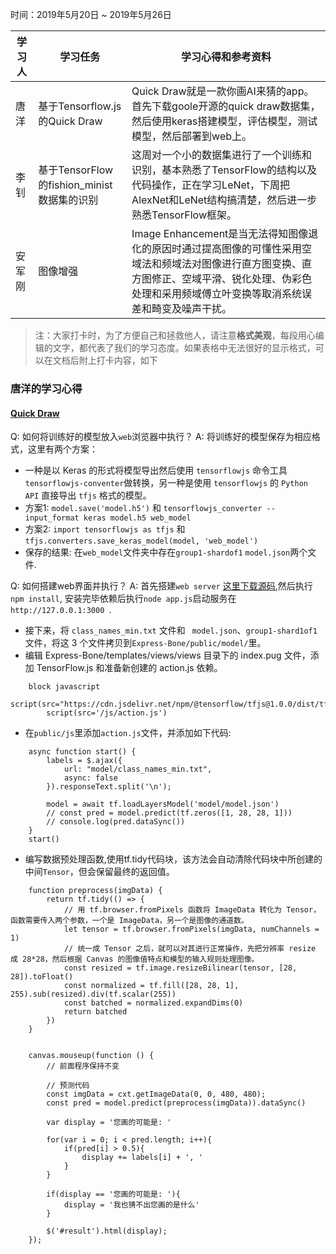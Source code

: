 时间：2019年5月20日 ~ 2019年5月26日

学习人|学习任务|学习心得和参考资料
------ | ------ | ------ 
唐洋 | 基于Tensorflow.js的Quick Draw | Quick Draw就是一款你画AI来猜的app。首先下载goole开源的quick draw数据集，然后使用keras搭建模型，评估模型，测试模型，然后部署到web上。
李钊 | 基于TensorFlow的fishion_minist数据集的识别|这周对一个小的数据集进行了一个训练和识别，基本熟悉了TensorFlow的结构以及代码操作，正在学习LeNet，下周把AlexNet和LeNet结构搞清楚，然后进一步熟悉TensorFlow框架。
安军刚 | 图像增强 | Image Enhancement是当无法得知图像退化的原因时通过提高图像的可懂性采用空域法和频域法对图像进行直方图变换、直方图修正、空域平滑、锐化处理、伪彩色处理和采用频域傅立叶变换等取消系统误差和畸变及噪声干扰。

> 注：大家打卡时，为了方便自己和拯救他人，请注意**格式美观**，每段用心编辑的文字，都代表了我们的学习态度。如果表格中无法很好的显示格式，可以在文档后附上打卡内容，如下

### 唐洋的学习心得

#### [Quick Draw](https://github.com/Mic-JasonTang/QuickDraw)

Q: 如何将训练好的模型放入`web`浏览器中执行？
A: 将训练好的模型保存为相应格式，这里有两个方案：

- 一种是以 Keras 的形式将模型导出然后使用 `tensorflowjs` 命令工具`tensorflowjs-conventer`做转换，另一种是使用 `tensorflowjs` 的 `Python API` 直接导出 `tfjs` 格式的模型。
- 方案1: `model.save('model.h5')` 和 `tensorflowjs_converter --input_format keras model.h5 web_model`
- 方案2: `import tensorflowjs as tfjs` 和 `tfjs.converters.save_keras_model(model, 'web_model')`
- 保存的结果: 在`web_model`文件夹中存在`group1-shardof1` `model.json`两个文件.

Q: 如何搭建web界面并执行？
A: 首先搭建`web server` [这里下载源码](https://github.com/theangels/Express-Bone),然后执行`npm install`, 安装完毕依赖后执行`node app.js`启动服务在`http://127.0.0.1:3000 `.
- 接下来，将 `class_names_min.txt` 文件和 ` model.json`、`group1-shard1of1` 文件，将这 3 个文件拷贝到`Express-Bone/public/model/`里。
- 编辑 Express-Bone/templates/views/views 目录下的 index.pug 文件，添加 TensorFlow.js 和准备新创建的 action.js 依赖。
```
	block javascript
	    script(src="https://cdn.jsdelivr.net/npm/@tensorflow/tfjs@1.0.0/dist/tf.min.js")
	    script(src='/js/action.js')
```

- 在`public/js`里添加`action.js`文件，并添加如下代码:
```
	async function start() {
	    labels = $.ajax({
	        url: "model/class_names_min.txt",
	        async: false
	    }).responseText.split('\n');

	    model = await tf.loadLayersModel('model/model.json')
	    // const pred = model.predict(tf.zeros([1, 28, 28, 1]))
	    // console.log(pred.dataSync())
	}
	start()
```

- 编写数据预处理函数,使用tf.tidy代码块，该方法会自动清除代码块中所创建的中间`Tensor`，但会保留最终的返回值。	

```
	function preprocess(imgData) {
	    return tf.tidy(() => {
	    	// 用 tf.browser.fromPixels 函数将 ImageData 转化为 Tensor，函数需要传入两个参数，一个是 ImageData，另一个是图像的通道数。
	        let tensor = tf.browser.fromPixels(imgData, numChannels = 1)
	        // 统一成 Tensor 之后，就可以对其进行正常操作，先把分辨率 resize 成 28*28，然后根据 Canvas 的图像值特点和模型的输入规则处理图像。
	        const resized = tf.image.resizeBilinear(tensor, [28, 28]).toFloat()
			const normalized = tf.fill([28, 28, 1], 255).sub(resized).div(tf.scalar(255))
			const batched = normalized.expandDims(0)
			return batched
	    })
	}


	canvas.mouseup(function () {
	    // 前面程序保持不变

	    // 预测代码
	    const imgData = cxt.getImageData(0, 0, 480, 480);
	    const pred = model.predict(preprocess(imgData)).dataSync()

	    var display = '您画的可能是: '

	    for(var i = 0; i < pred.length; i++){
	        if(pred[i] > 0.5){
	            display += labels[i] + ', '
	        }
	    }

	    if(display == '您画的可能是: '){
	        display = '我也猜不出您画的是什么'
	    }

	    $('#result').html(display);
	});
```
